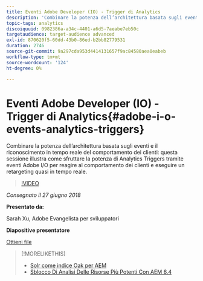 ```yaml
---
title: Eventi Adobe Developer (IO) - Trigger di Analytics
description: 'Combinare la potenza dell’architettura basata sugli eventi e il riconoscimento in tempo reale del comportamento dei clienti: questa sessione illustra come sfruttare la potenza degli eventi Analytics Triggers tramite Adobe Developer (Adobe I/O) per reagire al comportamento dei clienti e rieseguire il targeting quasi in tempo reale.'
topic-tags: analytics
discoiquuid: 0982386a-a34c-4401-a6d5-7aeabe7eb50c
targetaudience: target-audience advanced
exl-id: 870620f5-60dd-43b0-86ed-b2bb82779531
duration: 2746
source-git-commit: 9a297cda953d4414131657f9ac84580aea0eabeb
workflow-type: tm+mt
source-wordcount: '124'
ht-degree: 0%

---
```


# Eventi Adobe Developer (IO) - Trigger di Analytics{#adobe-i-o-events-analytics-triggers}

Combinare la potenza dell’architettura basata sugli eventi e il riconoscimento in tempo reale del comportamento dei clienti: questa sessione illustra come sfruttare la potenza di Analytics Triggers tramite eventi Adobe I/O per reagire al comportamento dei clienti e eseguire un retargeting quasi in tempo reale.

>[!VIDEO](https://video.tv.adobe.com/v/22809/?quality=9)

*Consegnato il 27 giugno 2018*

**Presentato da:**

Sarah Xu, Adobe Evangelista per sviluppatori

**Diapositive presentatore**

[Ottieni file](assets/gems+6+27+18+adobe+io+analytics+triggers.pdf)

<!--
[Get back to the Overview](https://helpx.adobe.com/it/experience-manager/kt/eseminars/gems/aem-index.html)
-->

>[!MORELIKETHIS]
>
>* [Solr come indice Oak per AEM](solr-as-an-oak-index-for-aem.md)
>* [Sblocco Di Analisi Delle Risorse Più Potenti Con AEM 6.4](https://helpx.adobe.com/experience-manager/kt/eseminars/experience-insider/exp-asset-analytics-64.html)

<!-- this link is broken: >* [Getting the most out of digital interactions with AEM and Analytics](https://helpx.adobe.com/experience-manager/kt/eseminars/ask-the-expert/aem-getting-the-most-out-of-digital-interactions-with-aem-and-analytics.html) 
-->
